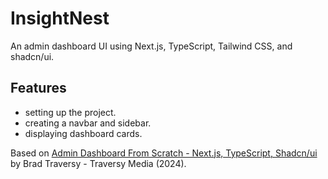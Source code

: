 # InsightNest

An admin dashboard UI using Next.js, TypeScript, Tailwind CSS, and shadcn/ui.

<!-- <p align="center">
    <img src="screenshot.png">
</p> -->

## Features

- setting up the project.
- creating a navbar and sidebar.
- displaying dashboard cards.

Based on [Admin Dashboard From Scratch - Next.js, TypeScript, Shadcn/ui](https://www.youtube.com/watch?v=hhudoSMM0yU) by Brad Traversy - Traversy Media (2024).
